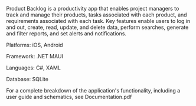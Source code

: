 Product Backlog is a productivity app that enables project managers to track and manage their products, tasks associated with each product, and requirements associated with each task.
Key features enable users to log in and out, create, read, update, and delete data, perform searches, generate and filter reports, and set alerts and notifications. 

Platforms: iOS, Android

Framework: .NET MAUI

Languages: C#, XAML

Database: SQLite

For a complete breakdown of the application's functionality, including a user guide and schematics, see Documentation.pdf
